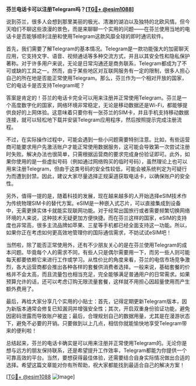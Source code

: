**芬兰电话卡可以注册Telegram吗？[[TG💪+ @esim1088](https://t.me/s/esim1088)]**

说到芬兰，很多人会想到那里美丽的极光、清澈的湖泊以及独特的北欧风情。但今天咱们不聊这些浪漫的景色，而是来聊聊一个实用的问题——在芬兰使用当地的电话卡是否能够顺利注册和使用Telegram这款风靡全球的即时通讯软件。

首先，我们需要了解Telegram的基本情况。Telegram是一款功能强大的加密聊天应用，它支持文字、语音、视频通话等多种交流方式，并且以其安全性和隐私保护著称。对于许多用户来说，无论是日常沟通还是商务联系，Telegram都成为了不可或缺的工具之一。然而，由于某些地区对互联网服务有一定的限制，很多人担心自己的所在地是否能正常使用Telegram。那么，芬兰作为一个相对开放的国家，它的电话卡是否支持Telegram呢？

答案是肯定的！芬兰的电话卡完全可以用来注册并正常使用Telegram。芬兰是一个高度数字化的国家，网络环境非常稳定，无论是移动数据还是Wi-Fi，都能够提供良好的上网体验。这意味着只要你有一张芬兰的SIM卡，并且手机支持移动数据连接，就可以轻松地下载并安装Telegram应用程序，然后按照提示完成注册流程。

不过，在实际操作过程中，可能会遇到一些小问题需要特别注意。比如，有些运营商可能要求用户先激活账户才能正常使用数据服务，这可能会导致第一次尝试注册时失败。解决办法也很简单，只需根据运营商的要求完成身份验证即可。此外，如果你使用的是一些虚拟号码（例如通过网络购买的临时号码），虽然理论上也可以用来注册Telegram，但由于这类号码的安全性较低，可能会被系统判定为可疑行为而遭到封禁。因此，建议大家尽量选择正规渠道获取电话卡，以确保账户的安全性。

另外，值得一提的是，随着科技的发展，现在越来越多的人开始选择eSIM技术作为传统物理SIM卡的替代方案。eSIM是一种嵌入式芯片，可以直接集成到设备中，无需更换实体卡就能实现联网功能。对于经常出国旅行或者需要频繁切换网络环境的人来说，这种技术无疑更加方便快捷。而在芬兰这样的国家，eSIM的支持度也非常高，很多主流品牌如苹果、三星等手机都已经全面支持这一功能。所以，如果你正在考虑如何更高效地管理你的国际通信需求，不妨试试eSIM吧！

当然啦，除了能否正常使用外，还有不少朋友关心的是在芬兰使用Telegram的成本问题。毕竟每个人的需求不同，有些人只是偶尔需要用一下，而另一些人则可能每天都要依赖它来进行工作或学习。从性价比的角度来看，芬兰的电信市场竞争激烈，各大运营商都会推出各种各样的套餐供消费者选择。一般来说，基础套餐的价格并不会太高，而且流量包也相当充足，完全能够满足普通用户的日常需求。如果预算允许的话，还可以考虑订购无限流量套餐，这样就不用担心因超量使用而产生额外费用了。

最后，再给大家分享几个实用的小贴士：首先，记得定期更新Telegram版本，因为新版本通常会修复已知漏洞并增强安全性；其次，开启双重身份验证功能，避免因密码泄露而导致账户被盗；最后，合理规划自己的数据用量，尤其是在漫游状态下，避免不必要的开销。只要做到以上几点，相信你就能愉快地享受Telegram带来的便利啦！

总结起来，芬兰的电话卡确实是可以用来注册并正常使用Telegram的。无论你是想与远方的朋友保持联系，还是希望提升工作效率，Telegram都能为你提供一个可靠高效的平台。当然，要想获得最佳体验，还需要结合自身实际情况做出合适的选择。希望这篇文章能对你有所帮助，祝大家都能找到最适合自己的解决方案！

[[TG💪+ @esim1088](https://t.me/s/esim1088) ![Image](https://i.postimg.cc/4NQfJmqS/Snipaste-2025-05-13-00-14-12.png)]